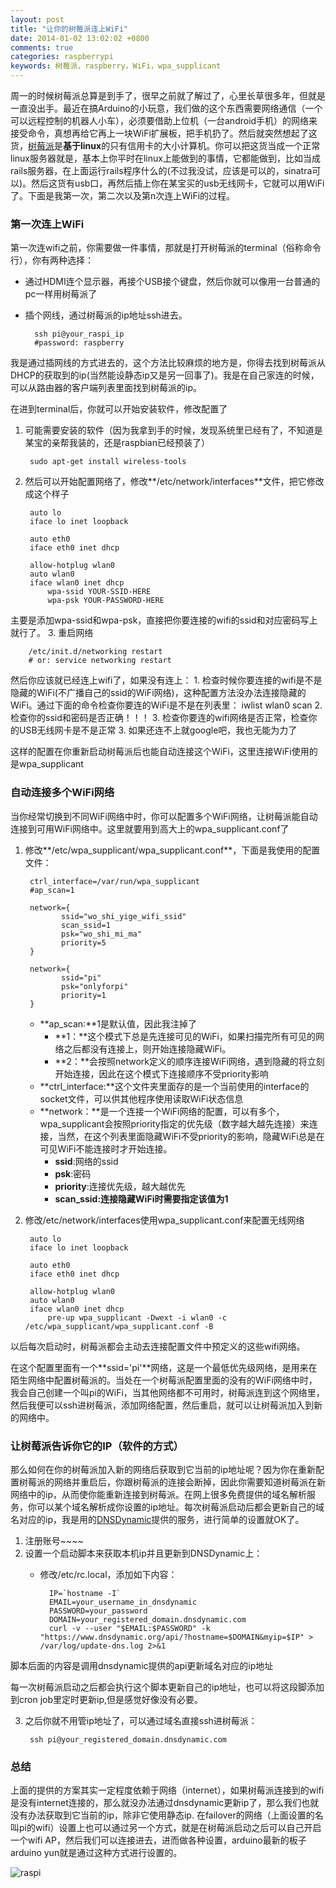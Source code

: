 ```yaml
---
layout: post
title: "让你的树莓派连上WiFi"
date: 2014-01-02 13:02:02 +0800
comments: true
categories: raspberrypi
keywords: 树莓派，raspberry，WiFi，wpa_supplicant
---
```


周一的时候树莓派总算是到手了，很早之前就了解过了，心里长草很多年，但就是一直没出手。最近在搞Arduino的小玩意，我们做的这个东西需要网络通信（一个可以远程控制的机器人小车），必须要借助上位机（一台android手机）的网络来接受命令，真想再给它再上一块WiFi扩展板，把手机扔了。然后就突然想起了这货，[树莓派](http://zh.wikipedia.org/wiki/%E6%A0%91%E8%8E%93%E6%B4%BE)是**基于linux**的只有信用卡的大小计算机。你可以把这货当成一个正常linux服务器就是，基本上你平时在linux上能做到的事情，它都能做到，比如当成rails服务器，在上面运行rails程序什么的(不过我没试，应该是可以的，sinatra可以)。然后这货有usb口，再然后插上你在某宝买的usb无线网卡，它就可以用WiFi了。下面是我第一次，第二次以及第n次连上WiFi的过程。
<!-- more -->
### 第一次连上WiFi
第一次连wifi之前，你需要做一件事情，那就是打开树莓派的terminal（俗称命令行），你有两种选择：

* 通过HDMI连个显示器，再接个USB接个键盘，然后你就可以像用一台普通的pc一样用树莓派了
* 插个网线，通过树莓派的ip地址ssh进去。

		ssh pi@your_raspi_ip
        #password: raspberry
        
我是通过插网线的方式进去的，这个方法比较麻烦的地方是，你得去找到树莓派从DHCP的获取到的ip(当然能设静态ip又是另一回事了)。我是在自己家连的时候，可以从路由器的客户端列表里面找到树莓派的ip。

在进到terminal后，你就可以开始安装软件，修改配置了

1. 可能需要安装的软件（因为我拿到手的时候，发现系统里已经有了，不知道是某宝的亲帮我装的，还是raspbian已经预装了）

		sudo apt-get install wireless-tools
2. 然后可以开始配置网络了，修改**/etc/network/interfaces**文件，把它修改成这个样子

        auto lo
        iface lo inet loopback

        auto eth0
        iface eth0 inet dhcp

        allow-hotplug wlan0
        auto wlan0
        iface wlan0 inet dhcp
		    wpa-ssid YOUR-SSID-HERE
		    wpa-psk YOUR-PASSWORD-HERE
主要是添加wpa-ssid和wpa-psk，直接把你要连接的wifi的ssid和对应密码写上就行了。
3. 重启网络

		/etc/init.d/networking restart
        # or: service networking restart
然后你应该就已经连上wifi了，如果没有连上：
    1. 检查时候你要连接的wifi是不是隐藏的WiFi(不广播自己的ssid的WiFi网络)，这种配置方法没办法连接隐藏的WiFi。通过下面的命令检查你要连的WiFi是不是在列表里：
    		iwlist wlan0 scan
	2. 检查你的ssid和密码是否正确！！！
    3. 检查你要连的wifi网络是否正常，检查你的USB无线网卡是不是正常
    3. 如果还连不上就google吧，我也无能为力了

这样的配置在你重新启动树莓派后也能自动连接这个WiFi，这里连接WiFi使用的是wpa_supplicant
### 自动连接多个WiFi网络
当你经常切换到不同WiFi网络中时，你可以配置多个WiFi网络，让树莓派能自动连接到可用WiFi网络中。这里就要用到高大上的wpa_supplicant.conf了

1. 修改**/etc/wpa\_supplicant/wpa\_supplicant.conf**，下面是我使用的配置文件：

        ctrl_interface=/var/run/wpa_supplicant
        #ap_scan=1

        network={
               ssid="wo_shi_yige_wifi_ssid"
               scan_ssid=1
               psk="wo_shi_mi_ma"
               priority=5
        }

        network={
               ssid="pi"
               psk="onlyforpi"
               priority=1
        }
	* **ap_scan:**1是默认值，因此我注掉了
		* **1：**这个模式下总是先连接可见的WiFi，如果扫描完所有可见的网络之后都没有连接上，则开始连接隐藏WiFi。
    	* **2：**会按照network定义的顺序连接WiFi网络，遇到隐藏的将立刻开始连接，因此在这个模式下连接顺序不受priority影响
	* **ctrl_interface:**这个文件夹里面存的是一个当前使用的interface的socket文件，可以供其他程序使用读取WiFi状态信息
	* **network：**是一个连接一个WiFi网络的配置，可以有多个，wpa_supplicant会按照priority指定的优先级（数字越大越先连接）来连接，当然，在这个列表里面隐藏WiFi不受priority的影响，隐藏WiFi总是在可见WiFi不能连接时才开始连接。
		* **ssid**:网络的ssid
	    * **psk**:密码
	    * **priority**:连接优先级，越大越优先
    	* **scan_ssid:连接隐藏WiFi时需要指定该值为1**
1. 修改/etc/network/interfaces使用wpa_supplicant.conf来配置无线网络

		auto lo
		iface lo inet loopback
		
		auto eth0
		iface eth0 inet dhcp

		allow-hotplug wlan0
		auto wlan0
		iface wlan0 inet dhcp
			pre-up wpa_supplicant -Dwext -i wlan0 -c /etc/wpa_supplicant/wpa_supplicant.conf -B	
以后每次启动时，树莓派都会主动去连接配置文件中预定义的这些wifi网络。  

在这个配置里面有一个**ssid='pi'**网络，这是一个最低优先级网络，是用来在陌生网络中配置树莓派的。当处在一个树莓派配置里面的没有的WiFi网络中时，我会自己创建一个叫pi的WiFi，当其他网络都不可用时，树莓派连到这个网络里，然后我便可以ssh进树莓派，添加网络配置，然后重启，就可以让树莓派加入到新的网络中。


### 让树莓派告诉你它的IP（软件的方式）
那么如何在你的树莓派加入新的网络后获取到它当前的ip地址呢？因为你在重新配置树莓派的网络并重启后，你跟树莓派的连接会断掉，因此你需要知道树莓派在新网络中的ip，从而使你能重新连接到树莓派。在网上很多免费提供的域名解析服务，你可以某个域名解析成你设置的ip地址。每次树莓派启动后都会更新自己的域名对应的ip，我是用的[DNSDynamic](https://www.dnsdynamic.org)提供的服务，进行简单的设置就OK了。

1. 注册账号~~~~
2. 设置一个启动脚本来获取本机ip并且更新到DNSDynamic上：
	* 修改/etc/rc.local，添加如下内容：	
	
			IP=`hostname -I`
			EMAIL=your_username_in_dnsdynamic
			PASSWORD=your_password
			DOMAIN=your_registered_domain.dnsdynamic.com
			curl -v --user "$EMAIL:$PASSWORD" -k "https://www.dnsdynamic.org/api/?hostname=$DOMAIN&myip=$IP" > /var/log/update-dns.log 2>&1

脚本后面的内容是调用dnsdynamic提供的api更新域名对应的ip地址

每一次树莓派启动之后都会执行这个脚本更新自己的ip地址，也可以将这段脚添加到cron job里定时更新ip,但是感觉好像没有必要。

3. 之后你就不用管ip地址了，可以通过域名直接ssh进树莓派：

		ssh pi@your_registered_domain.dnsdynamic.com

### 总结
上面的提供的方案其实一定程度依赖于网络（internet），如果树莓派连接到的wifi是没有internet连接的，那么就没办法通过dnsdynamic更新ip了，那么我们也就没有办法获取到它当前的ip，除非它使用静态ip.
在failover的网络（上面设置的名叫pi的wifi）设置上也可以通过另一个方式，就是在树莓派启动之后可以自己开启一个wifi AP，然后我们可以连接进去，进而做各种设置，arduino最新的板子arduino yun就是通过这种方式进行设置的。

![raspi](/images/post_images/raspi.jpg)